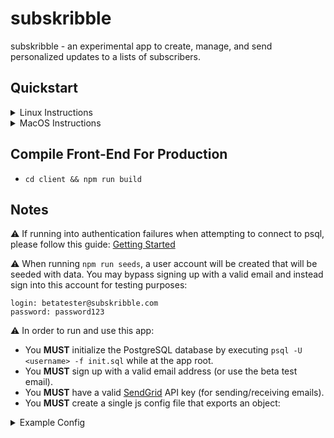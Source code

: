 # subskribble
subskribble - an experimental app to create, manage, and send personalized updates to a lists of subscribers.

## Quickstart
<details>
<summary>Linux Instructions</summary>
<ul style="list-style-type:circle">
  <li>Install NodeJS: <pre><code>curl -sL https://deb.nodesource.com/setup_8.x | sudo -E bash - && sudo apt-get update && install -y nodejs </code></pre>
  <li>Install and Configure PostgreSQL:</li>
  <ul>
    <li><pre><code>sudo apt-get install postgresql postgresql-contrib</code></pre>logs into PostgreSQL shell with default user "postgres"</li>
    <li><pre><code>sudo -u postgres psql</code></pre>logs into PostgreSQL shell with default user "postgres"</li>
    <li><pre><code>password postgres</code></pre>(will ask to set a password for "postgres"; after pressing enter, it'll prompt for the password)</li>
    <li><pre><code>\q</code></pre>(exits PostgreSQL shell)</li>
  </ul>
  <li>Create a Custom postgreSQL User (optional):</li>
  <ul>
    <li><pre><code>psql -U postgres</code></pre>(logs into postgreSQL as "postgres")</li>
    <li><pre><code>CREATE ROLE <username> WITH LOGIN PASSWORD '<password>';</code></pre>(creates a new user with a password)</li>
    <li><pre><code>ALTER ROLE <username> CREATEDB;</code></pre>(gives user limited ability to create DBs or GRANT ALL PRIVILEDGES ON DATABASE <dbname> TO <username>;)</li>
    <li><pre><code>\du</code></pre>(shows active DB maintainers)</li>
    <li><pre><code>\q</code></pre>(exits PostgreSQL shell)</li>
  </ul>
  <li>Starting PostgreSQL on Boot (optional): <pre><code>sudo systemctl enable postgresql</pre></code></li>
  <li>Install App Dependencies: <pre><code>npm i && cd client && npm i</pre></code></li>
  <li>Seed DB and Run Node Server</li>
  <ul>
    <li><pre><code>psql -U <username> -f initDB.sql (required to initially create a DB, otherwise 'npm run seeds' afterward)</code></pre></li>
    <li><pre><code>npm run dev</code></pre></li>
  </ul>
</ul>
</details>


<details>
<summary>MacOS Instructions</summary>
<ul style="list-style-type:circle">
  <li>Install Brew: <pre><code>/usr/bin/ruby -e "$(curl -fsSL https://raw.githubusercontent.com/Homebrew/install/master/install)"</code></pre></li>
  <li>Install NodeJS and PostgreSQL: <pre><code>brew update && brew install node && brew install postgresql</code></pre>
  <li>Configure PostgreSQL:</li>
  <ul>
    <li><pre><code>sudo -u postgres psql</code></pre>logs into PostgreSQL shell with default user "postgres"</li>
    <li><pre><code>password postgres</code></pre>(will ask to set a password for "postgres"; after pressing enter, it'll prompt for the password)</li>
    <li><pre><code>\q</code></pre>(exits PostgreSQL shell)</li>
  </ul>
  <li>Create a Custom postgreSQL User (optional):</li>
  <ul>
    <li><pre><code>psql -U postgres</code></pre>(logs into postgreSQL as "postgres")</li>
    <li><pre><code>CREATE ROLE <username> WITH LOGIN PASSWORD '<password>';</code></pre>(creates a new user with a password)</li>
    <li><pre><code>ALTER ROLE <username> CREATEDB;</code></pre>(gives user limited ability to create DBs or GRANT ALL PRIVILEDGES ON DATABASE <dbname> TO <username>;)</li>
    <li><pre><code>\du</code></pre>(shows active DB maintainers)</li>
    <li><pre><code>\q</code></pre>(exits PostgreSQL shell)</li>
  </ul>
  <li>Starting PostgreSQL on Boot (optional): <pre><code>brew services start postgresql</pre></code></li>
  <li>Install App Dependencies: <pre><code>npm i && cd client && npm i</pre></code></li>
  <li>Seed DB and Run Node Server</li>
  <ul>
    <li><pre><code>psql -U <username> -f initDB.sql (required to initially create a DB, otherwise 'npm run seeds' afterward)</code></pre></li>
    <li><pre><code>npm run dev</code></pre></li>
  </ul>
</ul>
</details>

## Compile Front-End For Production

- `cd client && npm run build`

## Notes
⚠️ If running into authentication failures when attempting to connect to psql, please follow this guide: <a href="https://connect.boundlessgeo.com/docs/suite/4.8/dataadmin/pgGettingStarted/firstconnect.html">Getting Started</a>

⚠️ When running `npm run seeds`, a user account will be created that will be seeded with data. You may bypass signing up with a valid email and instead sign into this account for testing purposes:
```
login: betatester@subskribble.com
password: password123
```

⚠️ In order to run and use this app:
- You **MUST** initialize the PostgreSQL database by executing `psql -U <username> -f init.sql` while at the app root.
- You **MUST** sign up with a valid email address (or use the beta test email).
- You **MUST** have a valid <a href="https://sendgrid.com/">SendGrid</a> API key (for sending/receiving emails).
- You **MUST** create a single js config file that exports an object:
<details>
<summary>Example Config</summary>
```javascript
module.exports = {
  "development": {
    apiURL: "http://localhost:3000/",
    cookieKey: "<unique_cookie_key>",
    database: "<postgres_db_name>",
    dbport: <postgres_db_port>,
    dbpassword: "<postgres_db_password>",
    dbowner: "<postgres_db_owner>",
    host: "localhost",
    port: 5000,
    sendgridAPIKey: "<sendgrid_api_key>",
    url: "http://localhost:5000/",
  },
  "production": {
    apiURL: "<host>",
    cookieKey: "<unique_cookie_key>",
    database: "<postgres_db_name>",
    dbport: <postgres_db_port>,
    dbpassword: "<postgres_db_password>",
    dbowner: "<postgres_db_owner>",
    host: "localhost",
    port: 5000,
    sendgridAPIKey: "<sendgrid_api_key>",
    url: "http://localhost:5000/",
  },
  "staging": {
    apiURL: "<host>",
    cookieKey: "<unique_cookie_key>",
    database: "<postgres_db_name>",
    dbport: <postgres_db_port>,
    dbpassword: "<postgres_db_password>",
    dbowner: "<postgres_db_owner>",
    host: "localhost",
    port: 5000,
    sendgridAPIKey: "<sendgrid_api_key>",
    url: "http://localhost:5000/",
  },
  "testing": {
    apiURL: "<host>",
    cookieKey: "<unique_cookie_key>",
    database: "<postgres_db_name>",
    dbport: <postgres_db_port>,
    dbpassword: "<postgres_db_password>",
    dbowner: "<postgres_db_owner>",
    host: "localhost",
    port: 5000,
    sendgridAPIKey: "<sendgrid_api_key>",
    url: "http://localhost:5000/",
  }
}
```
</details>
